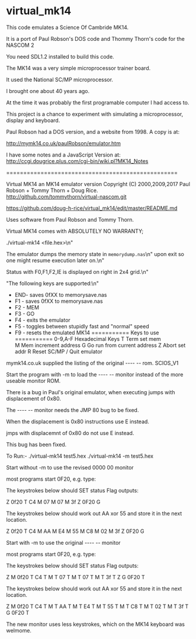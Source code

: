 # virtual_mk14

This code emulates a Science Of Cambride MK14.

It is a port of Paul Robson's DOS code and Thommy Thorn's code for the NASCOM 2

You need SDL1.2 installed to build this code.

The MK14 was a very simple microprocessor trainer board. 

It used the National SC/MP microprocessor.

I brought one about 40 years ago.

At the time it was probably the first programable computer I had access to.

This project is a chance to experiment with simulating a microprocessor, display and keyboard.

Paul Robson had a DOS version, and a website from 1998. A copy is at: 

http://mymk14.co.uk/paulRobson/emulator.htm

I have some notes and a JavaScript Version at:
http://ccgi.dougrice.plus.com/cgi-bin/wiki.pl?MK14_Notes

==================================================

Virtual MK14  an MK14 emulator version 
Copyright (C) 2000,2009,2017  Paul Robson + Tommy Thorn + Doug Rice.
http://github.com/tommythorn/virtual-nascom.git

https://github.com/doug-h-rice/virtual_mk14/edit/master/README.md

Uses software from Paul Robson and Tommy Thorn.

Virtual MK14 comes with ABSOLUTELY NO WARRANTY; 

./virtual-mk14 <file.hex>\n"

The emulator dumps the memory state in `memorydump.nas`\n"
upon exit so one might resume execution later on.\n"

Status with  F0,F1,F2,IE is displayed on right in 2x4 grid.\n"

"The following keys are supported:\n"

* END- saves 0fXX to memorysave.nas 
* F1 - saves 0fXX to memorysave.nas 
* F2 - MEM 
* F3 - GO 
* F4 - exits the emulator
* F5 - toggles between stupidly fast and "normal" speed
* F9 - resets the emulated MK14
===========
Keys to use
===========
		0-9,A-F Hexadecimal Keys
		T       Term	set mem  
		M       Mem	increment address 
		G       Go		run from current address
		Z       Abort	set addr 
		R       Reset SC/MP
		/       Quit emulator


mymk14.co.uk supplied the listing of the original ---- -- rom. SCIOS_V1

Start the program with -m to load the ---- -- monitor instead of the more useable monitor ROM.

There is a bug in Paul's original emulator, when executing jumps with displacement of 0x80.

The ---- -- monitor needs the JMP 80 bug to be fixed.

When the displacement is 0x80 instructions use E instead. 

jmps with displacemnt of 0x80 do not use E instead.

This bug has been fixed.

To Run:-
./virtual-mk14      test5.hex
./virtual-mk14 -m   test5.hex

Start without -m to use the revised 0000 00 monitor

most programs start 0F20, e.g. type: 

The keystrokes below should SET status Flag outputs:

Z 0f20 T C4 M 07 M 07 M 3f Z 0F20 G 		

The keystrokes below should work out AA xor 55 and store it in the next location.

Z 0f20 T C4 M AA M E4 M 55 M C8 M 02 M 3f Z 0F20 G 

		    
Start with -m to use the original ---- -- monitor

most programs start 0F20, e.g. type: 

The keystrokes below should SET status Flag outputs:

Z M 0f20 T C4 T M T 07 T M T 07 T M T 3f T Z G 0F20 T 

The keystrokes below should work out AA xor 55 and store it in the next location.

Z M 0f20 T C4 T M T AA T M T E4 T M T 55 T M T C8 T M T 02 T M T 3f T G 0F20 T 

The new monitor uses less keystrokes, which on the MK14 keyboard was welmome.
